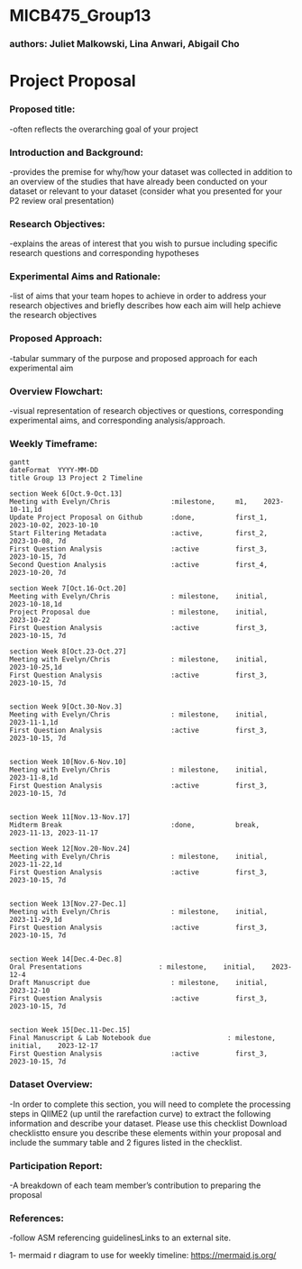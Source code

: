 # MICB475_Group13
### authors: Juliet Malkowski, Lina Anwari, Abigail Cho

# Project Proposal
### Proposed title: 
-often reflects the overarching goal of your project

### Introduction and Background: 
-provides the premise for why/how your dataset was collected in addition to an overview of the studies that have already been conducted on your dataset or relevant to your dataset (consider what you presented for your P2 review oral presentation)

### Research Objectives: 
-explains the areas of interest that you wish to pursue including specific research questions and corresponding hypotheses

### Experimental Aims and Rationale: 
-list of aims that your team hopes to achieve in order to address your research objectives and briefly describes how each aim will help achieve the research objectives

### Proposed Approach: 
-tabular summary of the purpose and proposed approach for each experimental aim

### Overview Flowchart: 
-visual representation of research objectives or questions, corresponding experimental aims, and corresponding analysis/approach.

### Weekly Timeframe:
```mermaid
gantt
dateFormat  YYYY-MM-DD
title Group 13 Project 2 Timeline

section Week 6[Oct.9-Oct.13]
Meeting with Evelyn/Chris               :milestone,     m1,    2023-10-11,1d
Update Project Proposal on Github       :done,          first_1,    2023-10-02, 2023-10-10
Start Filtering Metadata                :active,        first_2,    2023-10-08, 7d
First Question Analysis                 :active         first_3,    2023-10-15, 7d
Second Question Analysis                :active         first_4,    2023-10-20, 7d

section Week 7[Oct.16-Oct.20]
Meeting with Evelyn/Chris               : milestone,    initial,    2023-10-18,1d
Project Proposal due                    : milestone,    initial,    2023-10-22
First Question Analysis                 :active         first_3,    2023-10-15, 7d

section Week 8[Oct.23-Oct.27]
Meeting with Evelyn/Chris               : milestone,    initial,    2023-10-25,1d
First Question Analysis                 :active         first_3,    2023-10-15, 7d


section Week 9[Oct.30-Nov.3]
Meeting with Evelyn/Chris               : milestone,    initial,    2023-11-1,1d
First Question Analysis                 :active         first_3,    2023-10-15, 7d


section Week 10[Nov.6-Nov.10]
Meeting with Evelyn/Chris               : milestone,    initial,    2023-11-8,1d
First Question Analysis                 :active         first_3,    2023-10-15, 7d


section Week 11[Nov.13-Nov.17]
Midterm Break                           :done,          break,    2023-11-13, 2023-11-17

section Week 12[Nov.20-Nov.24]
Meeting with Evelyn/Chris               : milestone,    initial,    2023-11-22,1d
First Question Analysis                 :active         first_3,    2023-10-15, 7d


section Week 13[Nov.27-Dec.1]
Meeting with Evelyn/Chris               : milestone,    initial,    2023-11-29,1d
First Question Analysis                 :active         first_3,    2023-10-15, 7d


section Week 14[Dec.4-Dec.8]
Oral Presentations                   : milestone,    initial,    2023-12-4
Draft Manuscript due                    : milestone,    initial,    2023-12-10
First Question Analysis                 :active         first_3,    2023-10-15, 7d


section Week 15[Dec.11-Dec.15]
Final Manuscript & Lab Notebook due                   : milestone,    initial,    2023-12-17
First Question Analysis                 :active         first_3,    2023-10-15, 7d

```

### Dataset Overview: 
-In order to complete this section, you will need to complete the processing steps in QIIME2 (up until the rarefaction curve) to extract the following information and describe your dataset. Please use this checklist Download checklistto ensure you describe these elements within your proposal and include the summary table and 2 figures listed in the checklist. 

### Participation Report:
-A breakdown of each team member’s contribution to preparing the proposal

### References:
-follow ASM referencing guidelinesLinks to an external site.

1- mermaid r diagram to use for weekly timeline: https://mermaid.js.org/ 
